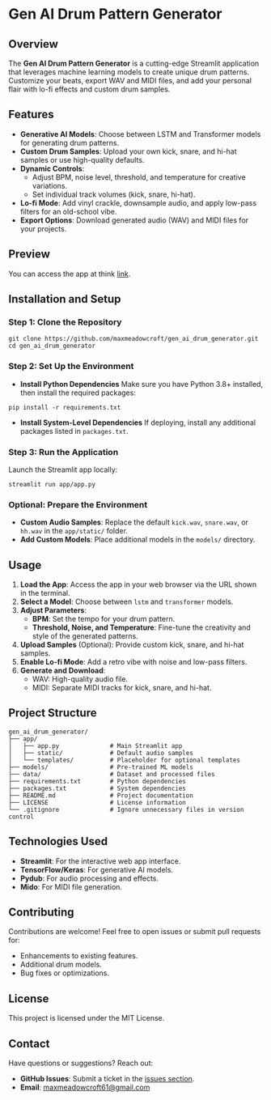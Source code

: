 
# Gen AI Drum Pattern Generator  

## Overview  
  
The **Gen AI Drum Pattern Generator** is a cutting-edge Streamlit application that leverages machine learning models to create unique drum patterns. Customize your beats, export WAV and MIDI files, and add your personal flair with lo-fi effects and custom drum samples.

## Features  
  
- **Generative AI Models**: Choose between LSTM and Transformer models for generating drum patterns.
- **Custom Drum Samples**: Upload your own kick, snare, and hi-hat samples or use high-quality defaults.
- **Dynamic Controls**:
    - Adjust BPM, noise level, threshold, and temperature for creative variations.
    - Set individual track volumes (kick, snare, hi-hat).
- **Lo-fi Mode**: Add vinyl crackle, downsample audio, and apply low-pass filters for an old-school vibe.
- **Export Options**: Download generated audio (WAV) and MIDI files for your projects.

## Preview  

You can access the app at think [link](https://www.drumgenai.streamlit.app).

## Installation and Setup

### Step 1: Clone the Repository  

```shell
git clone https://github.com/maxmeadowcroft/gen_ai_drum_generator.git  
cd gen_ai_drum_generator  
```

### Step 2: Set Up the Environment  
  
- **Install Python Dependencies** Make sure you have Python 3.8+ installed, then install the required packages:  

```Shell
pip install -r requirements.txt  
```

- **Install System-Level Dependencies** If deploying, install any additional packages listed in `packages.txt`.

### Step 3: Run the Application  
  
Launch the Streamlit app locally:  
  
```Shell
streamlit run app/app.py  
```
  
### Optional: Prepare the Environment  
  
- **Custom Audio Samples**: Replace the default `kick.wav`, `snare.wav`, or `hh.wav` in the `app/static/` folder.
- **Add Custom Models**: Place additional models in the `models/` directory.

## Usage

1. **Load the App**: Access the app in your web browser via the URL shown in the terminal.
2. **Select a Model**: Choose between `lstm` and `transformer` models.
3. **Adjust Parameters**:
    - **BPM**: Set the tempo for your drum pattern.
    - **Threshold, Noise, and Temperature**: Fine-tune the creativity and style of the generated patterns.
4. **Upload Samples** (Optional): Provide custom kick, snare, and hi-hat samples.
5. **Enable Lo-fi Mode**: Add a retro vibe with noise and low-pass filters.
6. **Generate and Download**:
    - WAV: High-quality audio file.
    - MIDI: Separate MIDI tracks for kick, snare, and hi-hat.

## Project Structure
  
```  
gen_ai_drum_generator/  
├── app/  
│   ├── app.py              # Main Streamlit app  
│   ├── static/             # Default audio samples  
│   └── templates/          # Placeholder for optional templates  
├── models/                 # Pre-trained ML models  
├── data/                   # Dataset and processed files  
├── requirements.txt        # Python dependencies  
├── packages.txt            # System dependencies  
├── README.md               # Project documentation  
├── LICENSE                 # License information  
└── .gitignore              # Ignore unnecessary files in version control  
```  
  
## Technologies Used

- **Streamlit**: For the interactive web app interface.
- **TensorFlow/Keras**: For generative AI models.
- **Pydub**: For audio processing and effects.
- **Mido**: For MIDI file generation.
  
## Contributing

Contributions are welcome! Feel free to open issues or submit pull requests for:

- Enhancements to existing features.
- Additional drum models.
- Bug fixes or optimizations. 
  
## License

This project is licensed under the MIT License.

## Contact

Have questions or suggestions? Reach out:

- **GitHub Issues**: Submit a ticket in the [issues section](https://github.com/maxmeadowcroft/gen_ai_drum_generator/issues).
- **Email**: maxmeadowcroft61@gmail.com